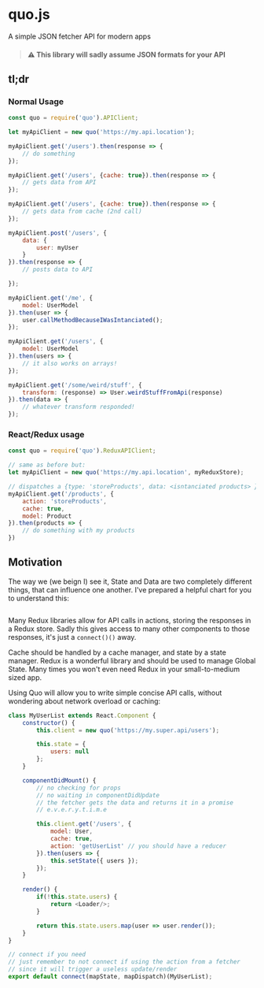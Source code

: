# quo.js

A simple JSON fetcher API for modern apps

> #### ⚠️ This library will sadly assume JSON formats for your API

## tl;dr

### Normal Usage
```js
const quo = require('quo').APIClient;

let myApiClient = new quo('https://my.api.location');

myApiClient.get('/users').then(response => {
	// do something
});

myApiClient.get('/users', {cache: true}).then(response => {
	// gets data from API
});

myApiClient.get('/users', {cache: true}).then(response => {
	// gets data from cache (2nd call)
});

myApiClient.post('/users', {
	data: {
		user: myUser
	}
}).then(response => {
	// posts data to API

});

myApiClient.get('/me', {
	model: UserModel
}).then(user => {
	user.callMethodBecauseIWasIntanciated();
});

myApiClient.get('/users', {
	model: UserModel
}).then(users => {
	// it also works on arrays!
});

myApiClient.get('/some/weird/stuff', {
	transform: (response) => User.weirdStuffFromApi(response)
}).then(data => {
	// whatever transform responded!
});
```

### React/Redux usage

```js
const quo = require('quo').ReduxAPIClient;

// same as before but:
let myApiClient = new quo('https://my.api.location', myReduxStore);

// dispatches a {type: 'storeProducts', data: <isntanciated products> } action
myApiClient.get('/products', {
	action: 'storeProducts',
	cache: true,
	model: Product
}).then(products => {
	// do something with my products
})
```

## Motivation
The way we (we beign I) see it, State and Data are two completely different things, that can influence one another. I've prepared a helpful chart for you to understand this: 

<img>

Many Redux libraries allow for API calls in actions, storing the responses in a Redux store. Sadly this gives access to many other components to those responses, it's just a `connect()()` away.

Cache should be handled by a cache manager, and state by a state manager. Redux is a wonderful library and should be used to manage Global State. Many times you won't even need Redux in your small-to-medium sized app.

Using Quo will allow you to write simple concise API calls, without wondering about network overload or caching:

```js
class MyUserList extends React.Component {
	constructor() {
		this.client = new quo('https://my.super.api/users');

		this.state = {
			users: null
		};
	}

	componentDidMount() {
		// no checking for props
		// no waiting in componentDidUpdate
		// the fetcher gets the data and returns it in a promise
		// e.v.e.r.y.t.i.m.e

		this.client.get('/users', {
			model: User,
			cache: true,
			action: 'getUserList' // you should have a reducer
		}).then(users => {
			this.setState({ users });
		});
	}

	render() {
		if(!this.state.users) {
			return <Loader/>;
		}

		return this.state.users.map(user => user.render());
	}
}

// connect if you need
// just remember to not connect if using the action from a fetcher
// since it will trigger a useless update/render
export default connect(mapState, mapDispatch)(MyUserList);
```
